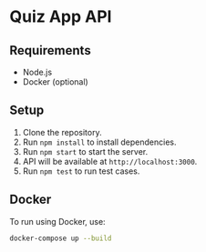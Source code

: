 # Quiz App API

## Requirements

- Node.js
- Docker (optional)

## Setup

1. Clone the repository.
2. Run `npm install` to install dependencies.
3. Run `npm start` to start the server.
4. API will be available at `http://localhost:3000`.
5. Run `npm test` to run test cases.

## Docker

To run using Docker, use:

```bash
docker-compose up --build